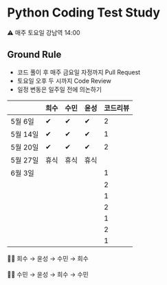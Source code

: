 # Python Coding Test Study

<aside>
⚠️ 매주 토요일 강남역 14:00

</aside>

## Ground Rule

- 코드 풀이 후 매주 금요일 자정까지 Pull Request
- 토요일 오후 두 시까지 Code Review
- 일정 변동은 일주일 전에 의논하기

|        | 희수 | 수민 | 윤성 | 코드리뷰 |
|--------| --- | --- | -- |------|
| 5월 6일  | ✔ | ✔ | ✔ | 2    |
| 5월 14일 | ✔ | ✔ | ✔| 1    |
| 5월 20일 | ✔ | ✔ | ✔| 2    |
| 5월 27일 | 휴식 | 휴식 | 휴식 |      |
| 6월 3일  |  |  | | 1    |
|        |  |  | | 2    |
|        |  |  | | 1    |
|        |  |  | | 2    |
|        |  |  | | 1    |
|        |  |  | | 2    |
|        |  |  | | 1    |

<aside>
☝🏻 희수 → 윤성 → 수민 → 희수

</aside>
<br>
<aside>
🤞🏻 수민 → 윤성 → 희수 → 수민

</aside>
